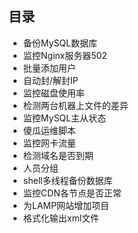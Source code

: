 ## 目录
* 备份MySQL数据库
* 监控Nginx服务器502
* 批量添加用户
* 自动封/解封IP
* 监控磁盘使用率
* 检测两台机器上文件的差异
* 监控MySQL主从状态
* 傻瓜运维脚本
* 监控网卡流量
* 检测域名是否到期
* 人员分组
* shell多线程备份数据库
* 监控CDN各节点是否正常
* 为LAMP网站增加项目
* 格式化输出xml文件



